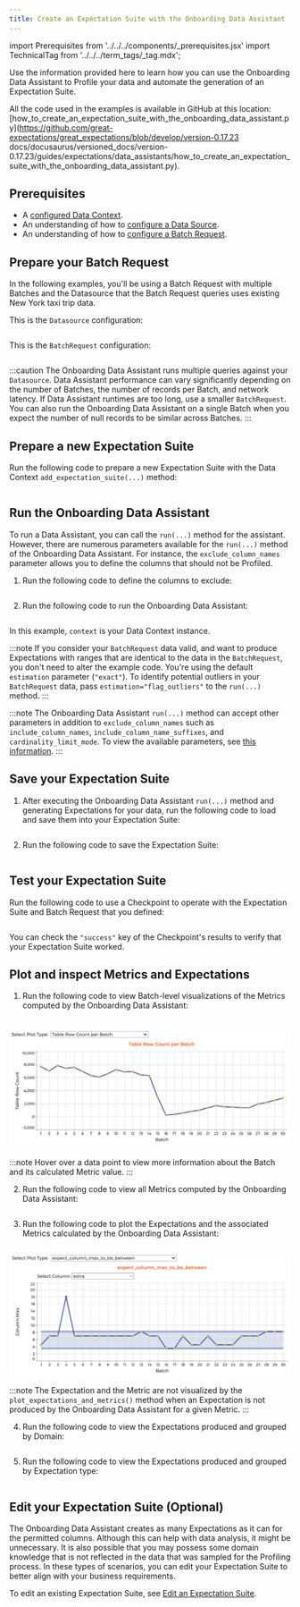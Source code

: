 ```yaml
---
title: Create an Expectation Suite with the Onboarding Data Assistant
---
```


import Prerequisites from '../../../components/_prerequisites.jsx'
import TechnicalTag from '../../../term_tags/_tag.mdx';

Use the information provided here to learn how you can use the Onboarding Data Assistant to Profile your data and automate the generation of an Expectation Suite.

All the code used in the examples is available in GitHub at this location: [how_to_create_an_expectation_suite_with_the_onboarding_data_assistant.py](https://github.com/great-expectations/great_expectations/blob/develop/version-0.17.23 docs/docusaurus/versioned_docs/version-0.17.23/guides/expectations/data_assistants/how_to_create_an_expectation_suite_with_the_onboarding_data_assistant.py).

## Prerequisites

<Prerequisites>

- A [configured Data Context](/guides/setup/configuring_data_contexts/instantiating_data_contexts/instantiate_data_context.md).
- An understanding of how to [configure a Data Source](../../connecting_to_your_data/connect_to_data_lp.md).
- An understanding of how to [configure a Batch Request](/guides/connecting_to_your_data/fluent/batch_requests/how_to_request_data_from_a_data_asset.md).

</Prerequisites>

## Prepare your Batch Request

In the following examples, you'll be using a Batch Request with multiple Batches and the Datasource that the Batch Request queries uses existing New York taxi trip data.

This is the `Datasource` configuration:

```python name="version-0.17.23 docs/docusaurus/versioned_docs/version-0.17.23/guides/expectations/data_assistants/how_to_create_an_expectation_suite_with_the_onboarding_data_assistant.py datasource_config"
```

This is the `BatchRequest` configuration:

```python name="version-0.17.23 docs/docusaurus/versioned_docs/version-0.17.23/guides/expectations/data_assistants/how_to_create_an_expectation_suite_with_the_onboarding_data_assistant.py batch_request"
```

:::caution
The Onboarding Data Assistant runs multiple queries against your `Datasource`. Data Assistant performance can vary significantly depending on the number of Batches, the number of records per Batch, and network latency. If Data Assistant runtimes are too long, use a smaller `BatchRequest`. You can also run the Onboarding Data Assistant on a single Batch when you expect the number of null records to be similar across Batches.
:::

## Prepare a new Expectation Suite

Run the following code to prepare a new Expectation Suite with the Data Context `add_expectation_suite(...)` method:

```python name="version-0.17.23 docs/docusaurus/versioned_docs/version-0.17.23/guides/expectations/data_assistants/how_to_create_an_expectation_suite_with_the_onboarding_data_assistant.py expectation_suite"
```

## Run the Onboarding Data Assistant

To run a Data Assistant, you can call the `run(...)` method for the assistant. However, there are numerous parameters available for the `run(...)` method of the Onboarding Data Assistant. For instance, the `exclude_column_names` parameter allows you to define the columns that should not be Profiled.

1. Run the following code to define the columns to exclude:

  ```python name="version-0.17.23 docs/docusaurus/versioned_docs/version-0.17.23/guides/expectations/data_assistants/how_to_create_an_expectation_suite_with_the_onboarding_data_assistant.py exclude_column_names"
  ```

2. Run the following code to run the Onboarding Data Assistant:

  ```python name="version-0.17.23 docs/docusaurus/versioned_docs/version-0.17.23/guides/expectations/data_assistants/how_to_create_an_expectation_suite_with_the_onboarding_data_assistant.py data_assistant_result"
  ```

  In this example, `context` is your Data Context instance.

  :::note
  If you consider your `BatchRequest` data valid, and want to produce Expectations with ranges that are identical to the data in the `BatchRequest`, you don't need to alter the example code. You're using the default `estimation` parameter (`"exact"`). To identify potential outliers in your `BatchRequest` data, pass `estimation="flag_outliers"` to the `run(...)` method.
  :::

  :::note
  The Onboarding Data Assistant `run(...)` method can accept other parameters in addition to `exclude_column_names` such as `include_column_names`, `include_column_name_suffixes`, and `cardinality_limit_mode`. To view the available parameters, see [this information](https://github.com/great-expectations/great_expectations/blob/develop/great_expectations/rule_based_profiler/data_assistant/column_value_missing_data_assistant.py#L44).
  :::

## Save your Expectation Suite

1. After executing the Onboarding Data Assistant `run(...)` method and generating Expectations for your data, run the following code to load and save them into your Expectation Suite:

  ```python name="version-0.17.23 docs/docusaurus/versioned_docs/version-0.17.23/guides/expectations/data_assistants/how_to_create_an_expectation_suite_with_the_onboarding_data_assistant.py get_expectation_suite"
  ```

2. Run the following code to save the Expectation Suite:

  ```python name="version-0.17.23 docs/docusaurus/versioned_docs/version-0.17.23/guides/expectations/data_assistants/how_to_create_an_expectation_suite_with_the_onboarding_data_assistant.py save_expectation_suite"
  ```

## Test your Expectation Suite

Run the following code to use a Checkpoint to operate with the Expectation Suite and Batch Request that you defined:

```python name="version-0.17.23 docs/docusaurus/versioned_docs/version-0.17.23/guides/expectations/data_assistants/how_to_create_an_expectation_suite_with_the_onboarding_data_assistant.py checkpoint"
```

You can check the `"success"` key of the Checkpoint's results to verify that your Expectation Suite worked.

## Plot and inspect Metrics and Expectations

1. Run the following code to view Batch-level visualizations of the Metrics computed by the Onboarding Data Assistant:

  ```python name="version-0.17.23 docs/docusaurus/versioned_docs/version-0.17.23/guides/expectations/data_assistants/how_to_create_an_expectation_suite_with_the_onboarding_data_assistant.py plot_metrics"
  ```

  ![Plot Metrics](../../../images/data_assistant_plot_metrics.png)

  :::note
  Hover over a data point to view more information about the Batch and its calculated Metric value.
  :::

2. Run the following code to view all Metrics computed by the Onboarding Data Assistant:

  ```python name="version-0.17.23 docs/docusaurus/versioned_docs/version-0.17.23/guides/expectations/data_assistants/how_to_create_an_expectation_suite_with_the_onboarding_data_assistant.py metrics_by_domain"
  ```

3. Run the following code to plot the Expectations and the associated Metrics calculated by the Onboarding Data Assistant:

  ```python name="version-0.17.23 docs/docusaurus/versioned_docs/version-0.17.23/guides/expectations/data_assistants/how_to_create_an_expectation_suite_with_the_onboarding_data_assistant.py plot_expectations_and_metrics"
  ```

  ![Plot Expectations and Metrics](../../../images/data_assistant_plot_expectations_and_metrics.png)

  :::note
  The Expectation and the Metric are not visualized by the `plot_expectations_and_metrics()` method when an Expectation is not produced by the Onboarding Data Assistant for a given Metric.
  :::

4. Run the following code to view the Expectations produced and grouped by Domain:

  ```python name="version-0.17.23 docs/docusaurus/versioned_docs/version-0.17.23/guides/expectations/data_assistants/how_to_create_an_expectation_suite_with_the_onboarding_data_assistant.py show_expectations_by_domain_type"
  ```

5. Run the following code to view the Expectations produced and grouped by Expectation type:

  ```python name="version-0.17.23 docs/docusaurus/versioned_docs/version-0.17.23/guides/expectations/data_assistants/how_to_create_an_expectation_suite_with_the_onboarding_data_assistant.py show_expectations_by_expectation_type"
  ```

## Edit your Expectation Suite (Optional)

The Onboarding Data Assistant creates as many Expectations as it can for the permitted columns. Although this can help with data analysis, it might be unnecessary. It is also possible that you may possess some domain knowledge that is not reflected in the data that was sampled for the Profiling process. In these types of scenarios, you can edit your Expectation Suite to better align with your business requirements.

To edit an existing Expectation Suite, see [Edit an Expectation Suite](/guides/expectations/how_to_edit_an_existing_expectationsuite.md).

